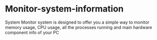 # Monitor-system-information
System Monitor system is designed to offer you a simple way to monitor memory usage, CPU usage, all the processes running and main hardware component info of your PC
